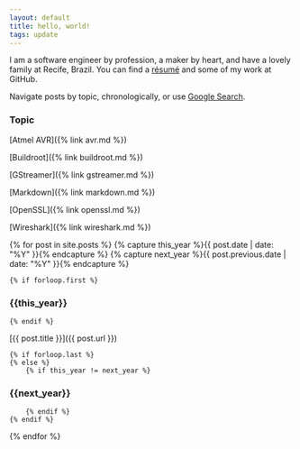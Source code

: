 ```yaml
---
layout: default
title: hello, world!
tags: update
---
```


I am a software engineer by profession, a maker by heart, and have a lovely family at Recife, Brazil. You can find a [résumé](https://github.com/tewarid/resume) and some of my work at GitHub.

Navigate posts by topic, chronologically, or use [Google Search](https://cse.google.com/cse/publicurl?cx=007972243254995935457:as_8bpaffdc).

### Topic

[Atmel AVR]({% link avr.md %})

[Buildroot]({% link buildroot.md %})

[GStreamer]({% link gstreamer.md %})

[Markdown]({% link markdown.md %})

[OpenSSL]({% link openssl.md %})

[Wireshark]({% link wireshark.md %})

{% for post in site.posts  %}
    {% capture this_year %}{{ post.date | date: "%Y" }}{% endcapture %}
    {% capture next_year %}{{ post.previous.date | date: "%Y" }}{% endcapture %}

    {% if forloop.first %}
### {{this_year}}
    {% endif %}

[{{ post.title }}]({{ post.url }})

    {% if forloop.last %}
    {% else %}
        {% if this_year != next_year %}
### {{next_year}}
        {% endif %}
    {% endif %}
{% endfor %}
